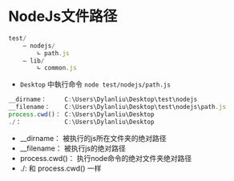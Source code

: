 # NodeJs文件路径

```js
test/
    — nodejs/
        ∟ path.js
    — lib/
        ∟ common.js
```
- `Desktop` 中執行命令 `node test/nodejs/path.js`
```js
__dirname：     C:\Users\Dylanliu\Desktop\test\nodejs
__filename：    C:\Users\Dylanliu\Desktop\test\nodejs\path.js
process.cwd()： C:\Users\Dylanliu\Desktop
./：            C:\Users\Dylanliu\Desktop
```
- __dirname：     被执行的js所在文件夹的绝对路径
- __filename：    被执行js的绝对路径
- process.cwd()： 执行node命令的绝对文件夹绝对路径
- ./:             和 process.cwd() 一样